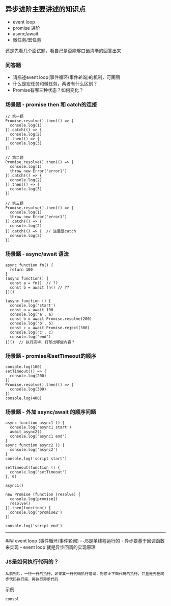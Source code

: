 ## 异步进阶主要讲述的知识点
 - event loop
 - promise 进阶
 - async/await
 - 微任务/宏任务

还是先看几个面试题，看自己是否能够口齿清晰的回答出来
### 问答题
 - 请描述event loop(事件循环/事件轮询)的机制，可画图
 - 什么是宏任务和微任务，两者有什么区别？
 - Promise有哪三种状态？如何变化？
### 场景题 - promise then 和 catch的连接
```
// 第一题
Promise.resolve().then(() => {
  console.log(1)
}).catch(() => {
  console.log(2)
}).then(() => {
  console.log(3)
})

// 第二题
Promise.resolve().then(() => {
  console.log(1)
  throw new Error('error1')
}).catch(() => {
  console.log(2)
}).then(() => {
  console.log(3)
})

// 第三题
Promise.resolve().then(() => {
  console.log(1)
  throw new Error('error1')
}).catch(() => {
  console.log(2)
}).catch(() => {  // 这里是catch
  console.log(3)
})
```
### 场景题 - async/await 语法

```
async function fn() {
  return 100
}
(async function() {
  const a = fn()  // ??
  const b = await fn() // ??
})()

(async function () {
  console.log('start')
  const a = await 100
  console.log('a', a)
  const b = await Promise.resolve(200)
  console.log('b', b)
  const c = await Promise.reject(300)
  console.log('c', c)
  console.log('end')
})()  // 执行完毕，打印出哪些内容？
```

### 场景题 - promise和setTimeout的顺序
```
console.log(100)
setTimeout(() => {
  console.log(200)
})
Promise.resolve().then(() => {
  console.log(300)
})
console.log(400)
```

### 场景题 - 外加 async/await 的顺序问题
```
async function async1 () {
  console.log('async1 start')
  await async2()
  console.log('async1 end')
}
async function async2 () {
  console.log('async2')
}
console.log('script start')

setTimeout(function () {
  console.log('setTimeout')
}, 0)

async1()

new Promise (function (resolve) {
  console.log(promise1)
  resolve()
}).then(function() {
  console.log('promise2')
})

console.log('script end')
```

<hr />
### event loop (事件循环/事件轮询)
  - JS是单线程运行的
  - 异步要基于回调函数来实现
  - event loop 就是异步回调的实现原理

### JS是如何执行代码的？
```
从前到后，一行一行的执行，如果某一行代码执行错误，则停止下面代码的执行，并且是先把同步代码执行完，再执行异步代码
```
示例
```
consol

```
